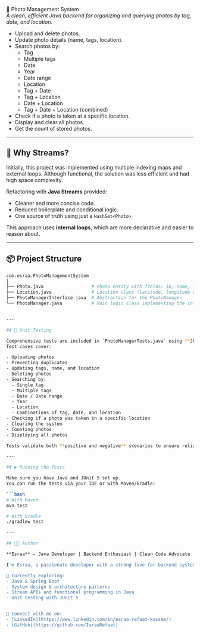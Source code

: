📸 Photo Management System  
*A clean, efficient Java backend for organizing and querying photos by tag, date, and location.*

- Upload and delete photos.
- Update photo details (name, tags, location).
- Search photos by:
  - Tag
  - Multiple tags
  - Date
  - Year
  - Date range
  - Location
  - Tag + Date
  - Tag + Location
  - Date + Location
  - Tag + Date + Location (combined)
- Check if a photo is taken at a specific location.
- Display and clear all photos.
- Get the count of stored photos.

---

## 🧠 Why Streams?

Initially, this project was implemented using multiple indexing maps and external loops. Although functional, the solution was less efficient and had high space complexity.

Refactoring with **Java Streams** provided:
- Cleaner and more concise code.
- Reduced boilerplate and conditional logic.
- One source of truth using just a `HashSet<Photo>`.

This approach uses **internal loops**, which are more declarative and easier to reason about.

---

## 📦 Project Structure

```bash
com.esraa.PhotoManagementSystem
│
├── Photo.java                  # Photo entity with fields: ID, name, location, tags, date
├── Location.java               # Location class (latitude, longitude or country/city)
├── PhotoManagerInterface.java  # Abstraction for the PhotoManager
└── PhotoManager.java           # Main logic class implementing the interface


---

## 🧪 Unit Testing

Comprehensive tests are included in `PhotoManagerTests.java` using **JUnit 5**.  
Test cases cover:

- Uploading photos
- Preventing duplicates
- Updating tags, name, and location
- Deleting photos
- Searching by:
  - Single tag
  - Multiple tags
  - Date / Date range
  - Year
  - Location
  - Combinations of tag, date, and location
- Checking if a photo was taken in a specific location
- Clearing the system
- Counting photos
- Displaying all photos

Tests validate both **positive and negative** scenarios to ensure reliability.

---

## ▶️ Running the Tests

Make sure you have Java and JUnit 5 set up.  
You can run the tests via your IDE or with Maven/Gradle:

```bash
# With Maven
mvn test

# With Gradle
./gradlew test

---

## 👩‍💻 Author

**Esraa** – Java Developer | Backend Enthusiast | Clean Code Advocate

I'm Esraa, a passionate developer with a strong love for backend systems, software architecture, and clean, maintainable code. I enjoy solving real-world problems with efficient, scalable Java solutions and have a deep interest in writing readable, testable, and well-structured code.

📌 Currently exploring:
- Java & Spring Boot
- System design & architecture patterns
- Stream APIs and functional programming in Java
- Unit testing with JUnit 5


🔗 Connect with me on:
- [LinkedIn](https://www.linkedin.com/in/esraa-refaat-kassem/)
- [GitHub](https://github.com/IsraaRefaat)
